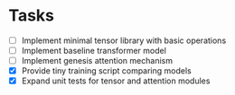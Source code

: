 # Tasks

- [ ] Implement minimal tensor library with basic operations
- [ ] Implement baseline transformer model
- [ ] Implement genesis attention mechanism
- [x] Provide tiny training script comparing models
- [x] Expand unit tests for tensor and attention modules
